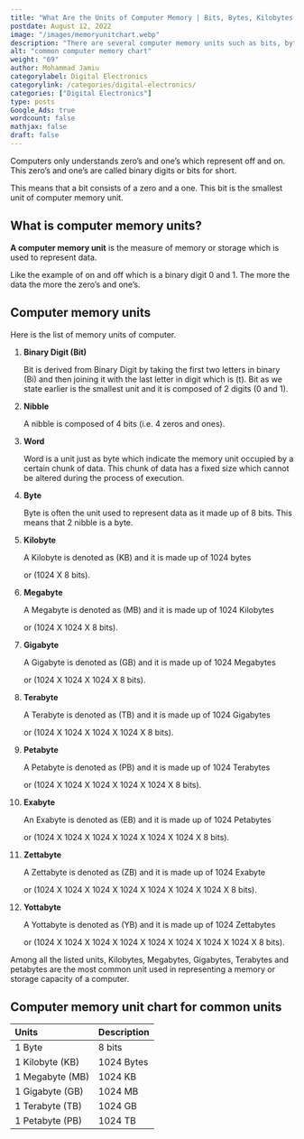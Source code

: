 ```yaml
---
title: "What Are the Units of Computer Memory | Bits, Bytes, Kilobytes and other units"
postdate: August 12, 2022
image: "/images/memoryunitchart.webp"
description: "There are several computer memory units such as bits, bytes, kilobytes, megabyte, gigbytes, terabytes, petabytes etc."
alt: "common computer memory chart"
weight: "69"
author: Mohammad Jamiu
categorylabel: Digital Electronics
categorylink: /categories/digital-electronics/
categories: ["Digital Electronics"]
type: posts
Google_Ads: true
wordcount: false
mathjax: false
draft: false
---
```


Computers only understands zero’s and one’s which represent off and on. This zero’s and one’s are called binary digits or bits for short.

This means that a bit consists of a zero and a one. This bit is the smallest unit of computer memory unit.

## What is computer memory units?

**A computer memory unit** is the measure of memory or storage which is used to represent data.

Like the example of on and off which is a binary digit 0 and 1. The more the data the more the zero’s and one’s.

## Computer memory units

Here is the list of memory units of computer.

1. **Binary Digit (Bit)**

   Bit is derived from Binary Digit by taking the first two letters in binary (Bi) and then joining it with the last letter in digit which is (t). Bit as we state earlier is the smallest unit and it is composed of 2 digits (0 and 1).

1. **Nibble**

   A nibble is composed of 4 bits (i.e. 4 zeros and ones).

1. **Word**

   Word is a unit just as byte which indicate the memory unit occupied by a certain chunk of data. This chunk of data has a fixed size which cannot be altered during the process of execution.

1. **Byte**

   Byte is often the unit used to represent data as it made up of 8 bits. This means that 2 nibble is a byte.

1. **Kilobyte**

   A Kilobyte is denoted as (KB) and it is made up of 1024 bytes

   or (1024 X 8 bits).

1. **Megabyte**

   A Megabyte is denoted as (MB) and it is made up of 1024 Kilobytes

   or (1024 X 1024 X 8 bits).

1. **Gigabyte**

   A Gigabyte is denoted as (GB) and it is made up of 1024 Megabytes

   or (1024 X 1024 X 1024 X 8 bits).

1. **Terabyte**

   A Terabyte is denoted as (TB) and it is made up of 1024 Gigabytes

   or (1024 X 1024 X 1024 X 1024 X 8 bits).

1. **Petabyte**

   A Petabyte is denoted as (PB) and it is made up of 1024 Terabytes

   or (1024 X 1024 X 1024 X 1024 X 1024 X 8 bits).

1. **Exabyte**

   An Exabyte is denoted as (EB) and it is made up of 1024 Petabytes

   or (1024 X 1024 X 1024 X 1024 X 1024 X 1024 X 8 bits).

1. **Zettabyte**

   A Zettabyte is denoted as (ZB) and it is made up of 1024 Exabyte

   or (1024 X 1024 X 1024 X 1024 X 1024 X 1024 X 1024 X 8 bits).

1. **Yottabyte**

   A Yottabyte is denoted as (YB) and it is made up of 1024 Zettabytes

   or (1024 X 1024 X 1024 X 1024 X 1024 X 1024 X 1024 X 1024 X 8 bits).

Among all the listed units, Kilobytes, Megabytes, Gigabytes, Terabytes and petabytes are the most common unit used in representing a memory or storage capacity of a computer.

## Computer memory unit chart for common units

| Units           | Description |
| :-------------- | :---------- |
| 1 Byte          | 8 bits      |
| 1 Kilobyte (KB) | 1024 Bytes  |
| 1 Megabyte (MB) | 1024 KB     |
| 1 Gigabyte (GB) | 1024 MB     |
| 1 Terabyte (TB) | 1024 GB     |
| 1 Petabyte (PB) | 1024 TB     |
